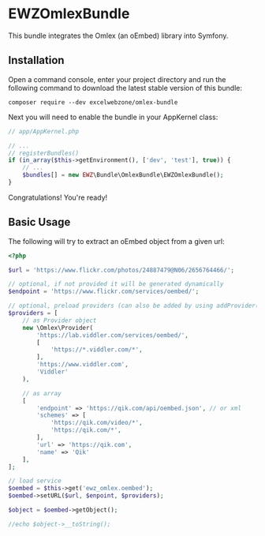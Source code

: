 EWZOmlexBundle
==============

This bundle integrates the Omlex (an oEmbed) library into Symfony.

## Installation

Open a command console, enter your project directory and run the following
command to download the latest stable version of this bundle:

```
composer require --dev excelwebzone/omlex-bundle
```

Next you will need to enable the bundle in your AppKernel class:


``` php
// app/AppKernel.php

// ...
// registerBundles()
if (in_array($this->getEnvironment(), ['dev', 'test'], true)) {
    // ...
    $bundles[] = new EWZ\Bundle\OmlexBundle\EWZOmlexBundle();
}
```

Congratulations! You're ready!

## Basic Usage

The following will try to extract an oEmbed object from a given url:

``` php
<?php

$url = 'https://www.flickr.com/photos/24887479@N06/2656764466/';

// optional, if not provided it will be generated dynamically
$endpoint = 'https://www.flickr.com/services/oembed/';

// optional, preload providers (can also be added by using addProvider() function)
$providers = [
    // as Provider object
    new \Omlex\Provider(
        'https://lab.viddler.com/services/oembed/',
        [
            'https://*.viddler.com/*',
        ],
        'https://www.viddler.com',
        'Viddler'
    ),

    // as array
    [
        'endpoint' => 'https://qik.com/api/oembed.json', // or xml
        'schemes' => [
            'https://qik.com/video/*',
            'https://qik.com/*',
        ],
        'url' => 'https://qik.com',
        'name' => 'Qik'
    ],
];

// load service
$oembed = $this->get('ewz_omlex.oembed');
$oembed->setURL($url, $enpoint, $providers);

$object = $oembed->getObject();

//echo $object->__toString();
```
